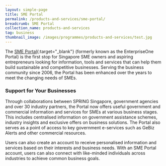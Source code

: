 ```yaml
---
layout: simple-page
title: SME Portal
permalink: /products-and-services/sme-portal/
breadcrumb: SME Portal
collection_name: products-and-services
tag: business
thumbnail_image: /images/programmes/products-and-services/test.jpg
---
```


The [SME Portal](https://www.smeportal.sg/content/smeportal/en/home.html){:target="_blank"} (formerly known as the EnterpriseOne Portal) is the first stop for Singapore SME owners and aspiring entrepreneurs looking for information, tools and services that can help them build sustainable and competitive businesses. Serving the business community since 2006, the Portal has been enhanced over the years to meet the changing needs of SMEs.

### Support for Your Businesses

Through collaborations between SPRING Singapore, government agencies and over 30 industry partners, the Portal now offers useful government and commercial information and services for SMEs at various business stages. This includes centralised information on government assistance schemes, industry insights and exclusive offers on business solutions. The Portal also serves as a point of access to key government e-services such as GeBiz Alerts and other commercial resources.

Users can also create an account to receive personalised information and services based on their interests and business needs. With an SME Portal account, users can also connect with like-minded individuals across industries to achieve common business goals.
